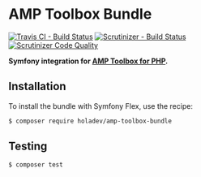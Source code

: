# AMP Toolbox Bundle

[![Travis CI - Build Status](https://travis-ci.org/holadev/amp-toolbox-bundle.svg?branch=main)](https://travis-ci.org/holadev/amp-toolbox-bundle)
[![Scrutinizer - Build Status](https://scrutinizer-ci.com/g/holadev/amp-toolbox-bundle/badges/build.png?b=main)](https://scrutinizer-ci.com/g/holadev/amp-toolbox-bundle/build-status/main)
[![Scrutinizer Code Quality](https://scrutinizer-ci.com/g/holadev/amp-toolbox-bundle/badges/quality-score.png?b=main)](https://scrutinizer-ci.com/g/holadev/amp-toolbox-bundle/?branch=main)


**Symfony integration for [AMP Toolbox for PHP](https://github.com/ampproject/amp-toolbox-php).**

## Installation

To install the bundle with Symfony Flex, use the recipe:

``` bash
$ composer require holadev/amp-toolbox-bundle
```

## Testing

``` bash
$ composer test
```

